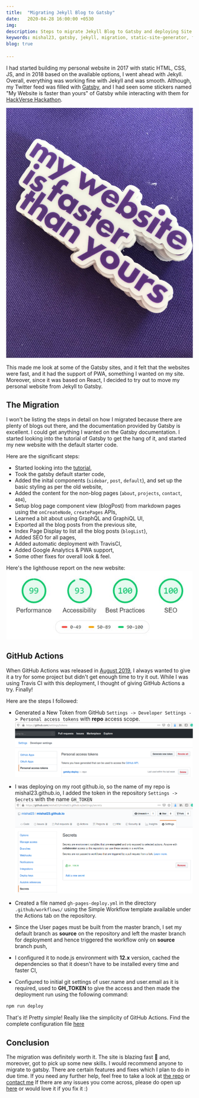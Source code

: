 ```yaml
---
title:  "Migrating Jekyll Blog to Gatsby"
date:   2020-04-28 16:00:00 +0530
img:
description: Steps to migrate Jekyll Blog to Gatsby and deploying Site using GitHub Actions to GitHub Pages
keywords: mishal23, gatsby, jekyll, migration, static-site-generator, fast, modern, frameworks, react, graphql, github-actions, github, ci-cd
blog: true

---
```



I had started building my personal website in 2017 with static HTML, CSS, JS, and in 2018 based on the available options, I went ahead with Jekyll. Overall, everything was working fine with Jekyll and was smooth. Although, my Twitter feed was filled with [Gatsby](https://www.gatsbyjs.org/), and I had seen some stickers named "My Website is faster than yours" of Gatsby while interacting with them for [HackVerse Hackathon](https://hackverse.nitk.ac.in).

![gatsby quote](./images/website-faster.jpg)

This made me look at some of the Gatsby sites, and it felt that the websites were fast, and it had the support of PWA, something I wanted on my site. Moreover, since it was based on React, I decided to try out to move my personal website from Jekyll to Gatsby.

## The Migration

I won't be listing the steps in detail on how I migrated because there are plenty of blogs out there, and the documentation provided by Gatsby is excellent. I could get anything I wanted on the Gatsby documentation. I started looking into the tutorial of Gatsby to get the hang of it, and started my new website with the default starter code.

Here are the significant steps:
- Started looking into the [tutorial](https://www.gatsbyjs.org/tutorial/),
- Took the gatsby default starter code,
- Added the inital components (`sidebar`, `post`, `default`), and set up the basic styling as per the old website,
- Added the content for the non-blog pages (`about`, `projects`, `contact`, `404`),
- Setup blog page component view (blogPost) from markdown pages using the `onCreateNode`, `createPages` APIs,
- Learned a bit about using GraphQL and GraphiQL UI,
- Exported all the blog posts from the previous site,
- Index Page Display to list all the blog posts (`blogList`),
- Added SEO for all pages,
- Added automatic deployment with TravisCI,
- Added Google Analytics & PWA support,
- Some other fixes for overall look & feel.

Here's the lighthouse report on the new website:
![Lighthouse Report](./images/lighthouse-report.JPG)

## GitHub Actions

When GitHub Actions was released in [August 2019](https://github.blog/2019-08-08-github-actions-now-supports-ci-cd/), I always wanted to give it a try for some project but didn't get enough time to try it out. While I was using Travis CI with this deployment, I thought of giving GitHub Actions a try. Finally!

Here are the steps I followed:

- Generated a New Token from GitHub ```Settings -> Developer Settings -> Personal access tokens``` with **repo** access scope.
![GitHub Token](./images/repo-token.png)

- I was deploying on my root github.io, so the name of my repo is mishal23.github.io, I added the token in the repository ```Settings -> Secrets``` with the name ```GH_TOKEN```
![Set Secret Token](./images/set-secret.png)

- Created a file named `gh-pages-deploy.yml` in the directory ```.github/workflows/``` using the Simple Workflow template available under the Actions tab on the repository.
- Since the User pages must be built from the master branch, I set my default branch as **source** on the repository and left the master branch for deployment and hence triggered the workflow only on **source** branch push,
- I configured it to node.js environment with **12.x** version, cached the dependencies so that it doesn't have to be installed every time and faster CI,
- Configured to initial git settings of user.name and user.email as it is required, used to **GH_TOKEN** to give the access and then made the deployment run using the following command:
```bash
npm run deploy
```

That's it! Pretty simple! Really like the simplicity of GitHub Actions. Find the complete configuration file [here](https://github.com/mishal23/mishal23.github.io/blob/source/.github/workflows/gh-pages-deploy.yml)

## Conclusion

The migration was definitely worth it. The site is blazing fast 🚀 and, moreover, got to pick up some new skills. I would recommend anyone to migrate to gatsby. There are certain features and fixes which I plan to do in due time. If you need any further help, feel free to take a look at [the repo](https://github.com/mishal23/mishal23.github.io/) or [contact me](/contact) If there are any issues you come across, please do open up [here](https://github.com/mishal23/mishal23.github.io/issues) or would love it if you fix it :)
